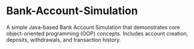 # Bank-Account-Simulation
A simple Java-based Bank Account Simulation that demonstrates core object-oriented programming (OOP) concepts. Includes account creation, deposits, withdrawals, and transaction history. 
